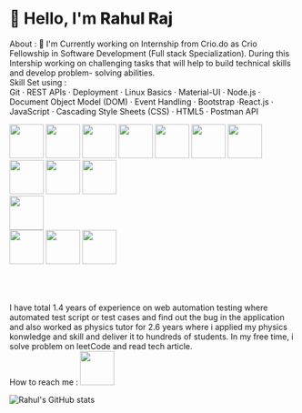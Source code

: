 # 👋 Hello, I'm <a href="https://www.crio.do/learn/portfolio/amitrahul217/" target="_blank" style="text-decoration: none; font-style: inherit; font-weight: 800;">Rahul Raj</a>

About : 
   🔭 I'm Currently working on Internship from Crio.do as Crio Fellowship in Software Development (Full stack Specialization).
       During this Intership working on challenging tasks that will help to build technical skills and develop  problem-             solving abilities.  
Skill Set using :                   
      Git · REST APIs · Deployment · Linux Basics · Material-UI · Node.js · Document Object Model (DOM) · Event Handling 
      · Bootstrap  ·React.js · JavaScript · Cascading Style Sheets (CSS) · HTML5 · Postman API
           <p>
               <img src="https://cdn.jsdelivr.net/gh/devicons/devicon/icons/javascript/javascript-original.svg" height="60px"                   width="60px" />
               <img src="https://cdn.jsdelivr.net/gh/devicons/devicon/icons/react/react-original.svg" height="60px"                             width="60px"/>
               <img src="https://cdn.jsdelivr.net/gh/devicons/devicon/icons/bootstrap/bootstrap-original.svg" height="60px"                     width="60px"/>
               <img src="https://cdn.jsdelivr.net/gh/devicons/devicon/icons/tailwindcss/tailwindcss-original-wordmark.svg"                      height="60px" width="60px"/>
               <img src="https://cdn.jsdelivr.net/gh/devicons/devicon/icons/html5/html5-plain-wordmark.svg" height="60px"                    width="60px"/>
               <img src="https://cdn.jsdelivr.net/gh/devicons/devicon/icons/express/express-original.svg" height="60px"                      width="60px"/>
               <img src="https://cdn.jsdelivr.net/gh/devicons/devicon/icons/nodejs/nodejs-original-wordmark.svg" height="60px"                  width="60px"/>
               <img src="https://cdn.jsdelivr.net/gh/devicons/devicon/icons/mongodb/mongodb-original-wordmark.svg"                              height="60px" width="60px"/>
               <img src="https://cdn.jsdelivr.net/gh/devicons/devicon/icons/npm/npm-original-wordmark.svg" height="60px"                        width="60px"/>
               <img src="https://cdn.jsdelivr.net/gh/devicons/devicon/icons/redux/redux-original.svg" height="60px"                             width="60px"/>          
               <img src="https://cdn.jsdelivr.net/gh/devicons/devicon/icons/github/github-original-wordmark.svg" height="60px"                  width="60px"/>         
               <img src="https://cdn.jsdelivr.net/gh/devicons/devicon/icons/git/git-original.svg" height="60px" width="60px"/>
               <img src="https://cdn.jsdelivr.net/gh/devicons/devicon/icons/materialui/materialui-original.svg" height="60px"                   width="60px"/>
               <img src="https://cdn.jsdelivr.net/gh/devicons/devicon/icons/vscode/vscode-plain.svg" height="60px"                              width="60px"/>
               <br/>
               <br/>
               <br/>
               <br/>
           </p>
              I have total 1.4 years of experience on web automation testing where automated test script or test cases and                  find out the bug in the application and  also worked as physics tutor for 2.6 years where i applied my physics                konwledge and skill  and deliver it to hundreds of students.
              In my free time, i solve problem on leetCode and read tech article.  
              How to reach me : <a href="https://www.linkedin.com/in/rahul-raj-a6a21a125/" target=”_blank” > 
                 <img src="https://cdn.jsdelivr.net/gh/devicons/devicon/icons/linkedin/linkedin-plain.svg" height="60px"                           width="60px"/>
                </a>
           

 ![Rahul's GitHub stats](https://github-readme-stats.vercel.app/api?username=amitrahul&show_icons=true&theme=radical)

